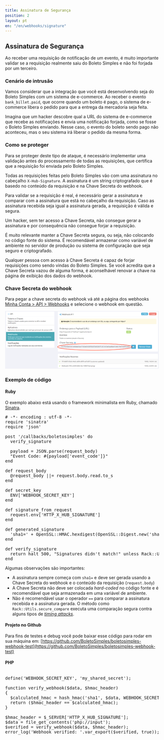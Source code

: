 ```yaml
---
title: Assinatura de Segurança
position: 2
layout: pt
en: "/en/webhooks/signature"
---
```


## Assinatura de Segurança

Ao receber uma requisição de notificação de um evento, é muito importante validar se a requisição realmente saiu do Boleto Simples e não foi forjada por um terceiro.

### Cenário de intrusão

Vamos considerar que a integração que você está desenvolvendo seja do Boleto Simples com um sistema de e-commerce. Ao receber o evento `bank_billet.paid`, que ocorre quando um boleto é pago, o sistema de e-commerce libera o pedido para que a entrega da mercadoria seja feita.

Imagina que um hacker descobre qual a URL do sistema de e-commerce que recebe as notificações e envia uma notificação forjada, como se fosse o Boleto Simples enviando. Nesse caso, o evento do boleto sendo pago não aconteceu, mas o seu sistema irá liberar o pedido da mesma forma.

### Como se proteger

Para se proteger deste tipo de ataque, é necessário implementar uma validação antes do processamento de todas as requisições, que certifica que a requisição foi enviada pelo Boleto Simples.

Todas as requisições feitas pelo Boleto Simples vão com uma assinatura no cabeçalho `X-Hub-Signature`. A assinatura é um string criptografado que é basedo no conteúdo da requisição e na Chave Secreta do webhook.

Para validar se a requisição é real, é necessário gerar a assinatura e comparar com a assinatura que está no cabeçalho da requisição. Caso as assinatura recebida seja igual a assinatura gerada, a requisição é válida e segura.

Um hacker, sem ter acesso a Chave Secreta, não consegue gerar a assinatura e por consequência não consegue forjar a requisição.

É muito relevante manter a Chave Secreta segura, ou seja, não colocando no código fonte do sistema. É recomendável armazenar como variável de ambiente no servidor de produção ou sistema de configuração que seja seguro e criptografado.

Qualquer pessoa com acesso à Chave Secreta é capaz de forjar requisições como sendo vindas do Boleto Simples. Se você acredita que a Chave Secreta vazou de alguma forma, é aconselhável renovar a chave na página de exibição dos dados do webhook.

### Chave Secreta do webhook

Para pegar a chave secreta do webhook vá até a página dos webhooks [Minha Conta > API > Webhooks](https://boletosimples.com.br/conta/api/webhooks) e selecione o webhook em questão.

![](/img/webhook-show.png)

### Exemplo de código

#### Ruby

O exemplo abaixo está usando o framework minimalista em Ruby, chamado [Sinatra](http://www.sinatrarb.com/).

<pre class="ruby">
# -*- encoding : utf-8 -*-
require 'sinatra'
require 'json'

post '/callbacks/boletosimples' do
  verify_signature

  payload = JSON.parse(request_body)
  "Event Code: #{payload['event_code']}"
end

def request_body
  @request_body ||= request.body.read.to_s
end

def secret_key
  ENV['WEBHOOK_SECRET_KEY']
end

def signature_from_request
  request.env['HTTP_X_HUB_SIGNATURE']
end

def generated_signature
  'sha1=' + OpenSSL::HMAC.hexdigest(OpenSSL::Digest.new('sha1'), secret_key, request_body)
end

def verify_signature
  return halt 500, "Signatures didn't match!" unless Rack::Utils.secure_compare(signature_from_request, generated_signature)
end
</pre>

Algumas observações são importantes:

* A assinatura sempre começa com `sha1=` e deve ser gerada usando a Chave Secreta do webhook e o conteúdo da requisição (`request.body`)
* A Chave Secreta não deve ser colocada *hard-coded* no código fonte e é recomendável que seja armazenada em uma variável de ambiente.
* Não é recomendável usar o operador `==` para comparar a assinatura recebida e a assinatura gerada. O método como `Rack::Utils.secure_compare` executa uma comparação segura contra alguns tipos de *[timing attacks](https://en.wikipedia.org/wiki/Timing_attack)*.

#### Projeto no Github

Para fins de testes e debug você pode baixar esse código para rodar em sua máquina em:
[https://github.com/BoletoSimples/boletosimples-webhook-test](https://github.com/BoletoSimples/boletosimples-webhook-test)

#### PHP

<pre class="ruby">

define('WEBHOOK_SECRET_KEY', 'my_shared_secret');

function verify_webhook($data, $hmac_header)
{
  $calculated_hmac = hash_hmac('sha1', $data, WEBHOOK_SECRET_KEY, true);
  return ($hmac_header == $calculated_hmac);
}

$hmac_header = $_SERVER['HTTP_X_HUB_SIGNATURE'];
$data = file_get_contents('php://input');
$verified = verify_webhook($data, $hmac_header);
error_log('Webhook verified: '.var_export($verified, true)); //check error.log to see the result

</pre>